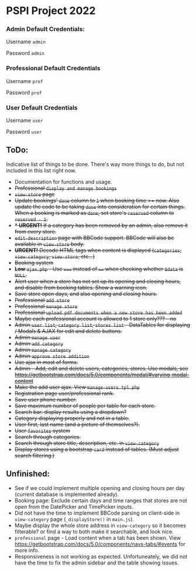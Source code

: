 # PSPI Project 2022

### Admin Default Credentials:

Username `admin`

Password `admin`

### Professional Default Credentials

Username `prof`

Password `prof`

### User Default Credentials

Username `user`

Password `user`

## ToDo:

Indicative list of things to be done. There's way more things to do, but not included in this list right now.

* Documentation for functions and usage.
* <s>Professional `display and manage bookings`</s>
* <s>`view-store` page</s>
* <s>Update bookings' `done` column to `1` when booking time >= now. Also update the code to be taking `done` into consideration for certain things.
  When a booking is marked as `done`, set store's `reserved` column to `reserved - 1`.</s>
* <s>* **URGENT!** If a category has been removed by an admin, also remove it from every store.</s>
* <s>`edit-description` page with BBCode support. BBCode will also be available in `view-store` body.</s>
* <s>**URGENT!** Decode HTML tags when content is displayed (`categories`, `view-category`, `view-store`, etc...)</s>
* <s>Booking system</s>
* <s>**Low** `ajax.php` - Use `===` instead of `==` when checking whether `$data` is `NULL`.</s>
* <s>Alert user when a store has not set up its opening and closing hours, and disable from booking tables. Show a warning icon.</s>
* <s>Save store open days, and also opening and closing hours.</s>
* <s>Professional `add store`</s>
* <s>Professional `manage store`</s>
* <s>Professional `upload pdf documents when a new store has been added`</s>
* <s>Maybe each professional account is allowed to 1 store only??? - no</s>
* <s>Admin `user list`, `category list`, `stores list` - DataTables for displaying / Modals & AJAX for edit and delete buttons.</s>
* <s>Admin `manage user`</s>
* <s>Admin `add category`</s>
* <s>Admin `manage category`</s>
* <s>Admin `approve store addition`</s>
* <s>Use ajax in most of forms.</s>
* <s>Admin - Add, edit and delete users, categories, stores. Use modals, see https://getbootstrap.com/docs/5.0/components/modal/#varying-modal-content</s>
* <s>Make the add user ajax. View `manage-users.tpl.php`</s>
* <s>Registration page user/professional rank.</s>
* <s>Save user phone number.</s>
* <s>Save maximum number of people per table for each store.</s>
* <s>Search bar: display results using a dropdown?</s>
* <s>Category displaying properly and not in a table.</s>
* <s>User first, last name (and a picture of themselves?).</s>
* <s>User `favorites` system</s>
* <s>Search through categories.</s>
* <s>Search through store title, description, etc. in `view-category`</s>
* <s>Display stores using a bootstrap `card` instead of tables. (Must adjust search filtering.)</s>

## Unfinished:

* See if we could implement multiple opening and closing hours per day (current database is implemented already).
* Booking page: Exclude certain days and time ranges that stores are not open from the DatePicker and TimePicker inputs.
* Did not have the time to implement BBCode parsing on client-side in `view-category` page (`_displayStore()` in `main.js`).
* Maybe display the whole store address in `view-category` so it becomes filterable? or find a way to both make it searchable, and look nice.
* `professional` page - Load content when a tab has been shown. View https://getbootstrap.com/docs/5.0/components/navs-tabs/#events for more info.
* Responsiveness is not working as expected. Unfortuneately, we did not have the time to fix the admin sidebar and the table showing issues.
